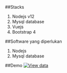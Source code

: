 ##Stacks
1.  Nodejs v12
2.  Mysql database
3. Vuejs
4. Bootstrap 4

##Software yang diperlukan
1. Nodejs
2. Mysql database

##Demo
[![View data](https://i.ibb.co/hV2cfx7/Screenshot-at-2019-08-31-22-53-14.png "View data")](https://i.ibb.co/hV2cfx7/Screenshot-at-2019-08-31-22-53-14.png "View data")
